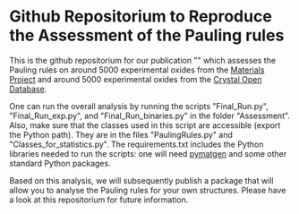 # Github Repositorium to Reproduce the Assessment of the Pauling rules

This is the github repositorium for our publication "" which assesses the Pauling rules on around 5000 experimental oxides from the [Materials Project](http://materialsproject.org/) and around 5000 experimental oxides from the [Crystal Open Database](http://www.crystallography.net/cod/). 

One can run the overall analysis by running the scripts "Final_Run.py", "Final_Run_exp.py", and "Final_Run_binaries.py" in the folder "Assessment". Also, make sure that the classes used in this script are accessible (export the Python path). They are in the files "PaulingRules.py" and "Classes_for_statistics.py". The requirements.txt includes the Python libraries needed to run the scripts: one will need [pymatgen](http://pymatgen.org/) and some other standard Python packages.

Based on this analysis, we will subsequently publish a package that will allow you to analyse the Pauling rules for your own structures. Please have a look at this repositorium for future information.
